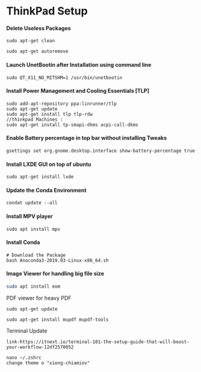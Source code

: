 # ThinkPad Setup
#### Delete Useless Packages

```
sudo apt-get clean

sudo apt-get autoremove
```

#### Launch UnetBootin after Installation using command line  

```
sudo QT_X11_NO_MITSHM=1 /usr/bin/unetbootin
```

#### Install Power Management and Cooling Essentials [TLP]

```
sudo add-apt-repository ppa:linrunner/tlp
sudo apt-get update
sudo apt-get install tlp tlp-rdw
//thinkpad Machines :
sudo apt-get install tp-smapi-dkms acpi-call-dkms
```

#### Enable Battery percentage in top bar without installing Tweaks

```shell
gsettings set org.gnome.desktop.interface show-battery-percentage true
```



#### Install LXDE GUI on top of ubuntu  

``` sudo apt-get install lxde ```

#### Update the Conda Environment

``` 
condat update --all
```

#### Install MPV player 

```shell
sudo apt install mpv
```

#### Install Conda

```shell
# Download the Package
bash Anaconda3-2019.03-Linux-x86_64.sh

```

#### Image Viewer for handling big file size

```bash
sudo apt install eom
```

PDF viewer for heavy PDF

```shell
sudo apt-get update

sudo apt-get install mupdf mupdf-tools
```

Terminal Update 

```
link-https://itnext.io/terminal-101-the-setup-guide-that-will-boost-your-workflow-12df2570052

nano ~/.zshrc
change theme o "xiong-chiamiov"
```

